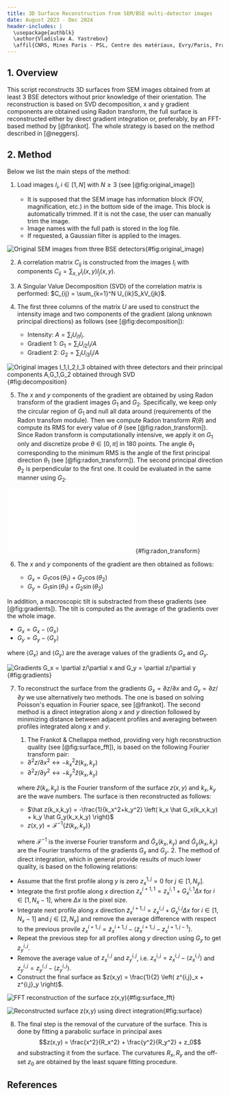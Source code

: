 ```yaml
---
title: 3D Surface Reconstruction from SEM/BSE multi-detector images
date: August 2023 - Dec 2024
header-includes: |
  \usepackage{authblk}
  \author{Vladislav A. Yastrebov}
  \affil{CNRS, Mines Paris - PSL, Centre des matériaux, Evry/Paris, France}
---
```




## 1. Overview

This script reconstructs 3D surfaces from SEM images obtained from at least 3 BSE detectors without prior knowledge of their orientation. The reconstruction is based on SVD decomposition, x and y gradient components are obtained using Radon transform, the full surface is reconstructed either by direct gradient integration or, preferably, by an FFT-based method by [@frankot]. The whole strategy is based on the method described in [@neggers]. 

## 2. Method

Below we list the main steps of the method:

1. Load images $I_i, i\in[1,N]$ with $N\ge3$ (see [@fig:original_image])

    + It is supposed that the SEM image has information block (FOV, magnification, etc.) in the bottom side of the image. This block is automatically trimmed. If it is not the case, the user can manually trim the image.
    + Image names with the full path is stored in the log file.
    + If requested, a Gaussian filter is applied to the images.

![Original SEM images from three BSE detectors](sems.jpg){#fig:original_image}

2. A correlation matrix $C_{ij}$ is constructed from the images $I_i$ with components $C_{ij} = \sum_{x,y} I_i(x,y)I_j(x,y)$.

3. A Singular Value Decomposition (SVD) of the correlation matrix is performed: $C_{ij} = \sum_{k=1}^N U_{ik}S_kV_{jk}$.

4. The first three columns of the matrix $U$ are used to construct the intensity image and two components of the gradient (along unknown principal directions) as follows (see [@fig:decomposition]):

    + Intensity: $A = \sum_i U_{i1} I_i$.
    + Gradient 1: $G_1 = \sum_i  U_{i2} I_i / A$
    + Gradient 2: $G_2 = \sum_i U_{i3} I_i / A$

![Original images $I_1,I_2,I_3$ obtained with three detectors and their principal components $A,G_1,G_2$ obtained through SVD](Images_decomposition.jpg){#fig:decomposition}

5. The $x$ and $y$ components of the gradient are obtained by using Radon transform of the gradient images $G_1$ and $G_2$. Specifically, we keep only the circular region of $G_1$ and null all data around (requirements of the Radon transfom module). Then we compute Radon transform $R(\theta)$ and compute its RMS for every value of $\theta$ (see [@fig:radon_transform]). Since Radon transform is computationally intensive, we apply it on $G_1$ only and discretize probe $\theta\in[0,\pi]$ in 180 points. The angle $\theta_1$ corresponding to the minimum RMS is the angle of the first principal direction $\theta_1$ (see [@fig:radon_transform]).
The second principal direction $\theta_2$ is perpendicular to the first one. It could be evaluated in the same manner using $G_2$. 

![RMS of the Radon transform of the gradient image $G_1$](RadonTransformRMS.pdf){#fig:radon_transform}

6. The $x$ and $y$ components of the gradient are then obtained as follows:

    + $G_x = G_1 \cos(\theta_1) + G_2 \cos(\theta_2)$
    + $G_y = G_1 \sin(\theta_1) + G_2 \sin(\theta_2)$

In addition, a macroscopic tilt is substracted from these gradients (see [@fig:gradients]). The tilt is computed as the average of the gradients over the whole image.

+ $G_x = G_x - \langle G_x \rangle$
+ $G_y = G_y - \langle G_y \rangle$

where $\langle G_x \rangle$ and $\langle G_y \rangle$ are the average values of the gradients $G_x$ and $G_y$.


![Gradients $G_x = \partial z/\partial x$ and $G_y = \partial z/\partial y$](Gradients.jpg){#fig:gradients}

7. To reconstruct the surface from the gradients $G_x = \partial z/\partial x$ and $G_y = \partial z/\partial y$ we use alternatively two methods. The one is 
based on solving Poisson's equation in Fourier space, see [@frankot]. The second method is a direct integration along $x$ and $y$ direction followed by minimizing distance between adjacent profiles and averaging between profiles integrated along $x$ and $y$.


    1. The Frankot & Chellappa method, providing very high reconstruction quality (see [@fig:surface_fft]), is based on the following Fourier transform pair:

    + $\partial^2 z/\partial x^2 \leftrightarrow -k_x^2 \hat z(k_x,k_y)$
    + $\partial^2 z/\partial y^2 \leftrightarrow -k_y^2 \hat z(k_x,k_y)$

    where $\hat z(k_x,k_y)$ is the Fourier transform of the surface $z(x,y)$ and $k_x,k_y$ are the wave numbers. The surface is then reconstructed as follows:

    + $\hat z(k_x,k_y) = -\frac{1}{k_x^2+k_y^2} \left( k_x \hat G_x(k_x,k_y) + k_y \hat G_y(k_x,k_y) \right)$
    + $z(x,y) = \mathcal{F}^{-1}\left\{ \hat z(k_x,k_y) \right\}$

    where $\mathcal{F}^{-1}$ is the inverse Fourier transform and $\hat G_x(k_x,k_y)$ and $\hat G_y(k_x,k_y)$ are the Fourier transforms of the gradients $G_x$ and $G_y$.
    2. The method of direct integration, 
    which in general provide results of much lower quality, is based on the following relations:
+ Assume that the first profile along $y$ is zero $z^{1,j}_x = 0$ for $j\in[1,N_y]$.
+ Integrate the first profile along $x$ direction $z^{i+1,1}_x = z^{i,1}_x + G_x^{i,1} \Delta x$ for $i\in[1,N_x-1]$, where $\Delta x$ is the pixel size.
+ Integrate next profile along $x$ direction $\tilde z^{i+1,j}_x = z^{i,j}_x + G_x^{i,j} \Delta x$ for $i\in[1,N_x-1]$ and $j\in[2,N_y]$ and remove the average difference with respect to the previous provile $z^{i+1,j}_x = \tilde z^{i+1,j}_x - \langle \tilde z^{i+1,j}_x - z^{i+1,j-1}_x \rangle$.
+ Repeat the previous step for all profiles along $y$ direction using $G_y$ to get $z^{i,j}_y$.
+ Remove the average value of $z^{i,j}_x$ and $z^{i,j}_y$, i.e. $z^{i,j}_x = z^{i,j}_x - \langle z^{i,j}_x \rangle$ and $z^{i,j}_y = z^{i,j}_y - \langle z^{i,j}_y \rangle$.
+ Construct the final surface as $z(x,y) = \frac{1}{2} \left( z^{i,j}_x + z^{i,j}_y \right)$.

![FFT reconstruction of the surface $z(x,y)$](fft_reconstruction.png){#fig:surface_fft}

![Reconstructed surface $z(x,y)$ using direct integration](0Surface_DirectIntegration_0.png){#fig:surface}

8. The final step is the removal of the curvature of the surface. This is done by fitting a parabolic surface in principal axes 
$$z(x,y) = \frac{x^2}{R_x^2} + \frac{y^2}{R_y^2} + z_0$$ 
and substracting it from the surface. The curvatures $R_x,R_y$  and the off-set $z_0$ are obtained by the least square fitting procedure.

## References

